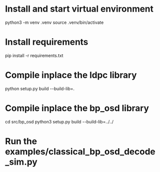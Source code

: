 # Install and start virtual environment
python3 -m venv .venv
source .venv/bin/activate

# Install requirements
pip install -r requirements.txt

# Compile inplace the ldpc library
python setup.py build --build-lib=.

# Compile inplace the bp_osd library
cd src/bp_osd
python3 setup.py build --build-lib=../../

# Run the examples/classical_bp_osd_decode_sim.py


